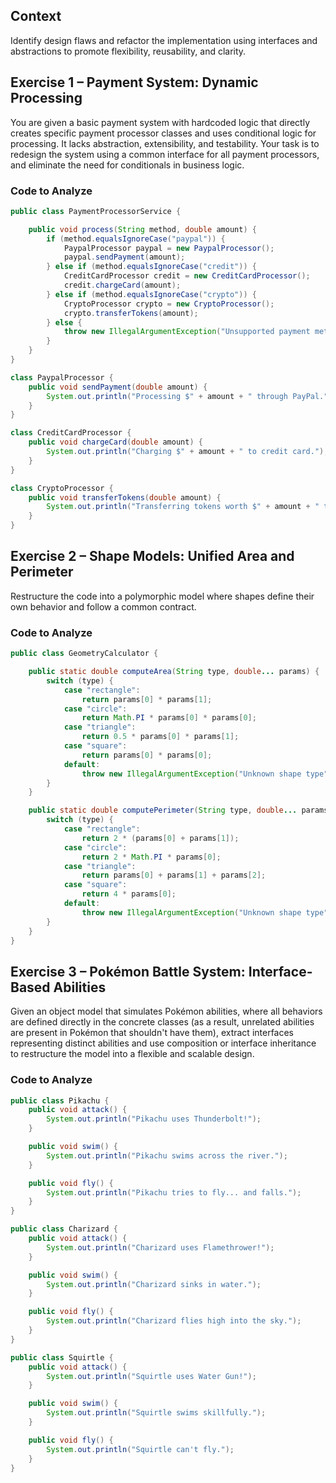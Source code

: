 ## Context

Identify design flaws and refactor the implementation using interfaces and abstractions to promote flexibility, reusability, and clarity.

## Exercise 1 – Payment System: Dynamic Processing

You are given a basic payment system with hardcoded logic that directly creates specific payment processor classes and uses conditional logic for processing. It lacks abstraction, extensibility, and testability. Your task is to redesign the system using a common interface for all payment processors, and eliminate the need for conditionals in business logic.

### Code to Analyze

```java
public class PaymentProcessorService {

    public void process(String method, double amount) {
        if (method.equalsIgnoreCase("paypal")) {
            PaypalProcessor paypal = new PaypalProcessor();
            paypal.sendPayment(amount);
        } else if (method.equalsIgnoreCase("credit")) {
            CreditCardProcessor credit = new CreditCardProcessor();
            credit.chargeCard(amount);
        } else if (method.equalsIgnoreCase("crypto")) {
            CryptoProcessor crypto = new CryptoProcessor();
            crypto.transferTokens(amount);
        } else {
            throw new IllegalArgumentException("Unsupported payment method");
        }
    }
}

class PaypalProcessor {
    public void sendPayment(double amount) {
        System.out.println("Processing $" + amount + " through PayPal.");
    }
}

class CreditCardProcessor {
    public void chargeCard(double amount) {
        System.out.println("Charging $" + amount + " to credit card.");
    }
}

class CryptoProcessor {
    public void transferTokens(double amount) {
        System.out.println("Transferring tokens worth $" + amount + " through crypto wallet.");
    }
}
````

## Exercise 2 – Shape Models: Unified Area and Perimeter

Restructure the code into a polymorphic model where shapes define their own behavior and follow a common contract.

### Code to Analyze

```java
public class GeometryCalculator {

    public static double computeArea(String type, double... params) {
        switch (type) {
            case "rectangle":
                return params[0] * params[1];
            case "circle":
                return Math.PI * params[0] * params[0];
            case "triangle":
                return 0.5 * params[0] * params[1];
            case "square":
                return params[0] * params[0];
            default:
                throw new IllegalArgumentException("Unknown shape type");
        }
    }

    public static double computePerimeter(String type, double... params) {
        switch (type) {
            case "rectangle":
                return 2 * (params[0] + params[1]);
            case "circle":
                return 2 * Math.PI * params[0];
            case "triangle":
                return params[0] + params[1] + params[2];
            case "square":
                return 4 * params[0];
            default:
                throw new IllegalArgumentException("Unknown shape type");
        }
    }
}
```

## Exercise 3 – Pokémon Battle System: Interface-Based Abilities

Given an object model that simulates Pokémon abilities, where all behaviors are defined directly in the concrete classes (as a result, unrelated abilities are present in Pokémon that shouldn't have them), extract interfaces representing distinct abilities and use composition or interface inheritance to restructure the model into a flexible and scalable design.

### Code to Analyze

```java
public class Pikachu {
    public void attack() {
        System.out.println("Pikachu uses Thunderbolt!");
    }

    public void swim() {
        System.out.println("Pikachu swims across the river.");
    }

    public void fly() {
        System.out.println("Pikachu tries to fly... and falls.");
    }
}

public class Charizard {
    public void attack() {
        System.out.println("Charizard uses Flamethrower!");
    }

    public void swim() {
        System.out.println("Charizard sinks in water.");
    }

    public void fly() {
        System.out.println("Charizard flies high into the sky.");
    }
}

public class Squirtle {
    public void attack() {
        System.out.println("Squirtle uses Water Gun!");
    }

    public void swim() {
        System.out.println("Squirtle swims skillfully.");
    }

    public void fly() {
        System.out.println("Squirtle can't fly.");
    }
}
```
